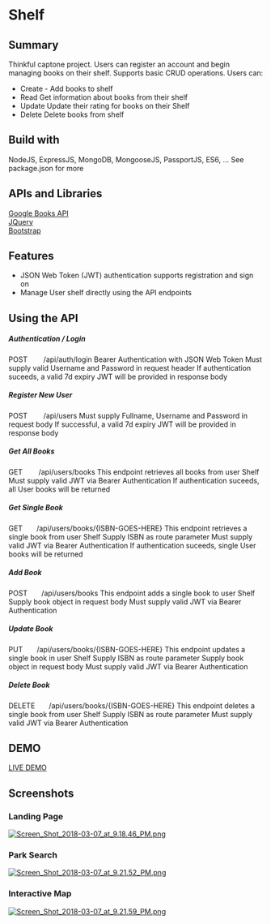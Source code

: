 # Shelf 

## Summary
Thinkful captone project. Users can register an account and begin managing books on their shelf. Supports basic CRUD operations. Users can:
* Create - Add books to shelf
* Read Get information about books from their shelf
* Update Update their rating for books on their Shelf
* Delete Delete books from shelf

## Build with
NodeJS, ExpressJS, MongoDB, MongooseJS, PassportJS, ES6, ... See package.json for more

## APIs and Libraries
[Google Books API](https://developers.google.com/books/docs/v1/using) <br>
[JQuery](https://api.jquery.com/) <br>
[Bootstrap](https://getbootstrap.com/docs/4.1/getting-started/introduction/) <br>

## Features
* JSON Web Token (JWT) authentication supports registration and sign on
* Manage User shelf directly using the API endpoints

## Using the API

##### Authentication / Login
POST &nbsp;&nbsp;&nbsp;&nbsp;&nbsp;&nbsp; /api/auth/login
Bearer Authentication with JSON Web Token
Must supply valid Username and Password in request header
If authentication suceeds, a valid 7d expiry JWT will be provided in response body

##### Register New User
POST &nbsp;&nbsp;&nbsp;&nbsp;&nbsp;&nbsp; /api/users
Must supply Fullname, Username and Password in request body
If successful, a valid 7d expiry JWT will be provided in response body

##### Get All Books
GET &nbsp;&nbsp;&nbsp;&nbsp;&nbsp;&nbsp; /api/users/books
This endpoint retrieves all books from user Shelf
Must supply valid JWT via Bearer Authentication
If authentication suceeds, all User books will be returned

##### Get Single Book
GET &nbsp;&nbsp;&nbsp;&nbsp;&nbsp;&nbsp;/api/users/books/{ISBN-GOES-HERE}
This endpoint retrieves a single book from user Shelf
Supply ISBN as route parameter
Must supply valid JWT via Bearer Authentication
If authentication suceeds, single User books will be returned

##### Add Book
POST &nbsp;&nbsp;&nbsp;&nbsp;&nbsp;&nbsp;/api/users/books
This endpoint adds a single book to user Shelf
Supply book object in request body
Must supply valid JWT via Bearer Authentication

##### Update Book
PUT &nbsp;&nbsp;&nbsp;&nbsp;&nbsp;&nbsp;/api/users/books/{ISBN-GOES-HERE}
This endpoint updates a single book in user Shelf
Supply ISBN as route parameter
Supply book object in request body
Must supply valid JWT via Bearer Authentication

##### Delete Book
DELETE &nbsp;&nbsp;&nbsp;&nbsp;&nbsp;&nbsp;/api/users/books/{ISBN-GOES-HERE}
This endpoint deletes a single book from user Shelf
Supply ISBN as route parameter
Must supply valid JWT via Bearer Authentication

## DEMO
[LIVE DEMO]()

## Screenshots
### Landing Page
[![Screen_Shot_2018-03-07_at_9.18.46_PM.png](https://s10.postimg.org/6bou1hk7t/Screen_Shot_2018-03-07_at_9.18.46_PM.png)](https://postimg.org/image/td5f78jv9/)

### Park Search
[![Screen_Shot_2018-03-07_at_9.21.52_PM.png](https://s10.postimg.org/aktk3oq21/Screen_Shot_2018-03-07_at_9.21.52_PM.png)](https://postimg.org/image/ptjhhgjqd/)

### Interactive Map
[![Screen_Shot_2018-03-07_at_9.21.59_PM.png](https://s10.postimg.org/cpdx4rjyx/Screen_Shot_2018-03-07_at_9.21.59_PM.png)](https://postimg.org/image/etya5ullh/)

